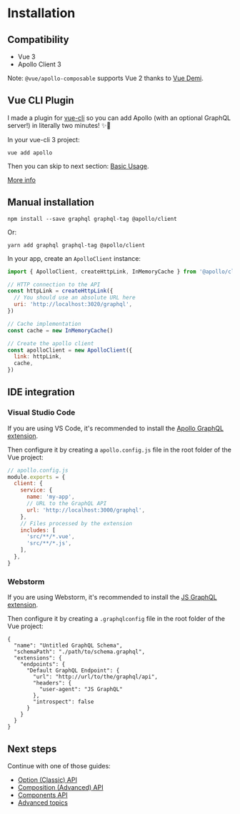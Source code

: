 # Installation

## Compatibility

- Vue 3
- Apollo Client 3

Note: `@vue/apollo-composable` supports Vue 2 thanks to [Vue Demi](https://github.com/vueuse/vue-demi).

## Vue CLI Plugin

I made a plugin for [vue-cli](http://cli.vuejs.org) so you can add Apollo (with an optional GraphQL server!) in literally two minutes! ✨🚀

In your vue-cli 3 project:

```shell
vue add apollo
```

Then you can skip to next section: [Basic Usage](../guide-option/usage.md).

[More info](https://github.com/Akryum/vue-cli-plugin-apollo)

## Manual installation

```shell
npm install --save graphql graphql-tag @apollo/client
```

Or:

```shell
yarn add graphql graphql-tag @apollo/client
```

In your app, create an `ApolloClient` instance:

```js
import { ApolloClient, createHttpLink, InMemoryCache } from '@apollo/client/core'

// HTTP connection to the API
const httpLink = createHttpLink({
  // You should use an absolute URL here
  uri: 'http://localhost:3020/graphql',
})

// Cache implementation
const cache = new InMemoryCache()

// Create the apollo client
const apolloClient = new ApolloClient({
  link: httpLink,
  cache,
})
```

## IDE integration

### Visual Studio Code

If you are using VS Code, it's recommended to install the [Apollo GraphQL extension](https://marketplace.visualstudio.com/items?itemName=apollographql.vscode-apollo).

Then configure it by creating a `apollo.config.js` file in the root folder of the Vue project:

```js
// apollo.config.js
module.exports = {
  client: {
    service: {
      name: 'my-app',
      // URL to the GraphQL API
      url: 'http://localhost:3000/graphql',
    },
    // Files processed by the extension
    includes: [
      'src/**/*.vue',
      'src/**/*.js',
    ],
  },
}
```

### Webstorm

If you are using Webstorm, it's recommended to install the [JS GraphQL extension](https://plugins.jetbrains.com/plugin/8097-js-graphql/).

Then configure it by creating a `.graphqlconfig` file in the root folder of the Vue project:

```graphqlconfig
{
  "name": "Untitled GraphQL Schema",
  "schemaPath": "./path/to/schema.graphql",
  "extensions": {
    "endpoints": {
      "Default GraphQL Endpoint": {
        "url": "http://url/to/the/graphql/api",
        "headers": {
          "user-agent": "JS GraphQL"
        },
        "introspect": false
      }
    }
  }
}
```

## Next steps

Continue with one of those guides:

- [Option (Classic) API](../guide-option/setup.md)
- [Composition (Advanced) API](../guide-composable/setup.md)
- [Components API](../guide-components/setup.md)
- [Advanced topics](../guide-advanced)
